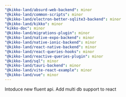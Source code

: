 ```yaml
---
"@kikko-land/absurd-web-backend": minor
"@kikko-land/common-scripts": minor
"@kikko-land/electron-better-sqlite3-backend": minor
"@kikko-land/kikko": minor
"kikko-doc": minor
"@kikko-land/migrations-plugin": minor
"@kikko-land/native-expo-backend": minor
"@kikko-land/native-ionic-backend": minor
"@kikko-land/react-native-backend": minor
"@kikko-land/react-queries-hooks": minor
"@kikko-land/reactive-queries-plugin": minor
"@kikko-land/sql": minor
"@kikko-land/tauri-backend": minor
"@kikko-land/vite-react-example": minor
"@kikko-land/vue": minor
---
```


Intoduce new fluent api. Add multi db support to react
